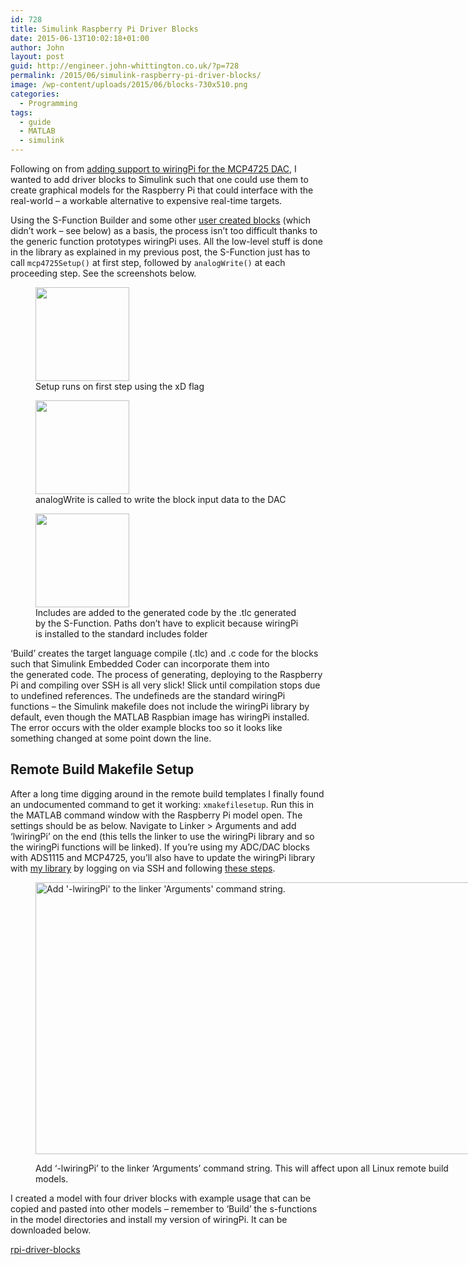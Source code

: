 ```yaml
---
id: 728
title: Simulink Raspberry Pi Driver Blocks
date: 2015-06-13T10:02:18+01:00
author: John
layout: post
guid: http://engineer.john-whittington.co.uk/?p=728
permalink: /2015/06/simulink-raspberry-pi-driver-blocks/
image: /wp-content/uploads/2015/06/blocks-730x510.png
categories:
  - Programming
tags:
  - guide
  - MATLAB
  - simulink
---
```

Following on from [adding support to wiringPi for the MCP4725 DAC](http://engineer.john-whittington.co.uk/2015/03/raspberry-pi-dac-mcp4725-with-wiringpi/), I wanted to add driver blocks to Simulink such that one could use them to create graphical models for the Raspberry Pi that could interface with the real-world &#8211; a workable alternative to expensive real-time targets.

<!--more-->

Using the S-Function Builder and some other [user created blocks](http://www.mathworks.com/matlabcentral/fileexchange/41491-raspberry-pi-driver-block-sfunction) (which didn&#8217;t work &#8211; see below) as a basis, the process isn&#8217;t too difficult thanks to the generic function prototypes wiringPi uses. All the low-level stuff is done in the library as explained in my previous post, the S-Function just has to call `mcp4725Setup()` at first step, followed by `analogWrite()` at each proceeding step. See the screenshots below.

<div id='gallery-16' class='gallery galleryid-728 gallery-columns-3 gallery-size-thumbnail'>
  <figure class='gallery-item'> 
  
  <div class='gallery-icon landscape'>
    <a href='http://localhost/2015/06/simulink-raspberry-pi-driver-blocks/capture-5/'><img width="150" height="150" src="/assets/img/uploads/2015/06/Capture-150x150.png" class="attachment-thumbnail size-thumbnail" alt="" loading="lazy" aria-describedby="gallery-16-729" /></a>
  </div><figcaption class='wp-caption-text gallery-caption' id='gallery-16-729'> Setup runs on first step using the xD flag </figcaption></figure><figure class='gallery-item'> 
  
  <div class='gallery-icon landscape'>
    <a href='http://localhost/2015/06/simulink-raspberry-pi-driver-blocks/capture2-2/'><img width="150" height="150" src="/assets/img/uploads/2015/06/Capture2-150x150.png" class="attachment-thumbnail size-thumbnail" alt="" loading="lazy" aria-describedby="gallery-16-730" /></a>
  </div><figcaption class='wp-caption-text gallery-caption' id='gallery-16-730'> analogWrite is called to write the block input data to the DAC </figcaption></figure><figure class='gallery-item'> 
  
  <div class='gallery-icon landscape'>
    <a href='http://localhost/2015/06/simulink-raspberry-pi-driver-blocks/capture3/'><img width="150" height="150" src="/assets/img/uploads/2015/06/Capture3-150x150.png" class="attachment-thumbnail size-thumbnail" alt="" loading="lazy" aria-describedby="gallery-16-731" /></a>
  </div><figcaption class='wp-caption-text gallery-caption' id='gallery-16-731'> Includes are added to the generated code by the .tlc generated by the S-Function. Paths don&#8217;t have to explicit because wiringPi is installed to the standard includes folder </figcaption></figure>
</div>

&#8216;Build&#8217; creates the target language compile (.tlc) and .c code for the blocks such that Simulink Embedded Coder can incorporate them into the generated code. The process of generating, deploying to the Raspberry Pi and compiling over SSH is all very slick! Slick until compilation stops due to undefined references. The undefineds are the standard wiringPi functions &#8211; the Simulink makefile does not include the wiringPi library by default, even though the MATLAB Raspbian image has wiringPi installed. The error occurs with the older example blocks too so it looks like something changed at some point down the line.

## Remote Build Makefile Setup

After a long time digging around in the remote build templates I finally found an undocumented command to get it working: `xmakefilesetup`. Run this in the MATLAB command window with the Raspberry Pi model open. The settings should be as below. Navigate to Linker > Arguments and add &#8216;lwiringPi&#8217; on the end (this tells the linker to use the wiringPi library and so the wiringPi functions will be linked). If you&#8217;re using my ADC/DAC blocks with ADS1115 and MCP4725, you&#8217;ll also have to update the wiringPi library with [my library](https://github.com/tuna-f1sh/wiringPi-mcp4725) by logging on via SSH and following [these steps](https://github.com/tuna-f1sh/wiringPi-mcp4725/blob/master/INSTALL).<figure id="attachment_734" aria-describedby="caption-attachment-734" style="width: 716px" class="wp-caption aligncenter">

[<img loading="lazy" class="wp-image-734 size-full" src="http://engineer.john-whittington.co.uk/wp-content/uploads/2015/06/xmakefilesetup.png" alt="Add '-lwiringPi' to the linker 'Arguments' command string." width="716" height="435" srcset="/assets/img/uploads/2015/06/xmakefilesetup.png 716w, /assets/img/uploads/2015/06/xmakefilesetup-300x182.png 300w" sizes="(max-width: 716px) 100vw, 716px" />](http://engineer.john-whittington.co.uk/wp-content/uploads/2015/06/xmakefilesetup.png)<figcaption id="caption-attachment-734" class="wp-caption-text">Add &#8216;-lwiringPi&#8217; to the linker &#8216;Arguments&#8217; command string. This will affect upon all Linux remote build models.</figcaption></figure> 

I created a model with four driver blocks with example usage that can be copied and pasted into other models &#8211; remember to &#8216;Build&#8217; the s-functions in the model directories and install my version of wiringPi. It can be downloaded below.

[rpi-driver-blocks](http://engineer.john-whittington.co.uk/wp-content/uploads/2015/06/rpi-driver-blocks.zip)